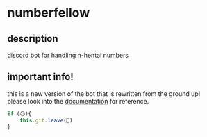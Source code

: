 # numberfellow

## description   
discord bot for handling n-hentai numbers   

## important info!
this is a new version of the bot that is rewritten from the ground up!   
please look into the [documentation](../docs/intro.md) for reference.



```javascript
if (😍){
    this.git.leave(🌟)
}
```